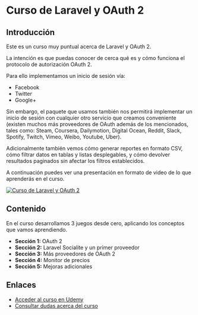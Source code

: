 # Curso de Laravel y OAuth 2

## Introducción

Este es un curso muy puntual acerca de Laravel y OAuth 2. 

La intención es que puedas conocer de cerca qué es y cómo funciona el protocolo de autorización OAuth 2.

Para ello implementamos un inicio de sesión vía:

- Facebook
- Twitter
- Google+

Sin embargo, el paquete que usamos también nos permitirá implementar un inicio de sesión con cualquier otro servicio que creamos conveniente (existen muchos más proveedores de OAuth además de los mencionados, tales como: Steam, Coursera, Dailymotion, Digital Ocean, Reddit, Slack, Spotify, Twitch, Vimeo, Weibo, Youtube, Uber).

Adicionalmente también vemos cómo generar reportes en formato CSV, cómo filtrar datos en tablas y listas desplegables, y cómo devolver resultados paginados sin afectar los filtros establecidos.


A continuación puedes ver una presentación en formato de video de lo que aprenderás en el curso.

[![Curso de Laravel y OAuth 2](https://udemy-images.udemy.com/course/750x422/1805100_1dfc.jpg)](https://www.youtube.com/watch?v=GTGQ8uG3MBI)

## Contenido

En el curso desarrollamos 3 juegos desde cero, aplicando los conceptos que vamos aprendiendo. 

- **Sección 1:** OAuth 2
- **Sección 2:** Laravel Socialite y un primer proveedor
- **Sección 3:** Más proveedores de OAuth 2
- **Sección 4:** Monitor de precios
- **Sección 5:** Mejoras adicionales

## Enlaces

- [Acceder al curso en Udemy](https://www.udemy.com/laravel-y-oauth-2-facebook-twitter-google/?couponCode=PROMOCION)
- [Consultar dudas acerca del curso](http://m.me/programacionymas)
